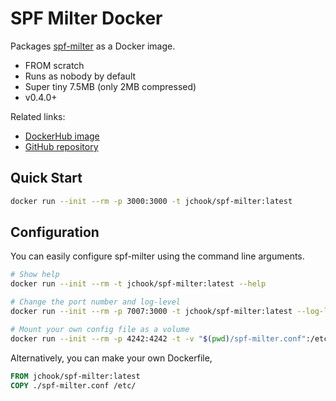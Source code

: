 SPF Milter Docker
=================

Packages [spf-milter](https://gitlab.com/glts/spf-milter) as a Docker image.

- FROM scratch
- Runs as nobody by default
- Super tiny 7.5MB (only 2MB compressed)
- v0.4.0+

Related links:

- [DockerHub image](https://hub.docker.com/r/jchook/spf-milter)
- [GitHub repository](https://github.com/jchook/docker-spf-milter)


Quick Start
-----------

```sh
docker run --init --rm -p 3000:3000 -t jchook/spf-milter:latest
```

Configuration
-------------

You can easily configure spf-milter using the command line arguments.

```sh
# Show help
docker run --init --rm -t jchook/spf-milter:latest --help

# Change the port number and log-level
docker run --init --rm -p 7007:3000 -t jchook/spf-milter:latest --log-level debug

# Mount your own config file as a volume
docker run --init --rm -p 4242:4242 -t -v "$(pwd)/spf-milter.conf":/etc/spf-milter.conf:ro jchook/spf-milter:latest
```

Alternatively, you can make your own Dockerfile,

```dockerfile
FROM jchook/spf-milter:latest
COPY ./spf-milter.conf /etc/
```

